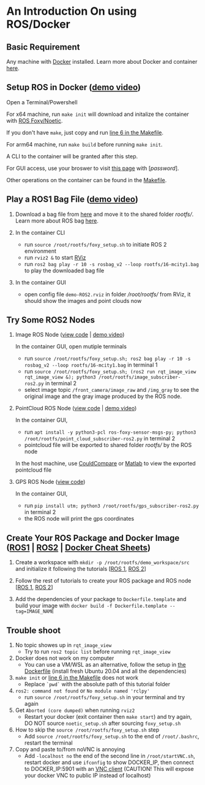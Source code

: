 # An Introduction On using ROS/Docker

## Basic Requirement
Any machine with [Docker](https://docs.docker.com/get-docker/) installed. Learn more about Docker and container [here](https://www.docker.com/resources/what-container/).


## Setup ROS in Docker ([demo video](https://user-images.githubusercontent.com/7988312/188325273-39f55d31-c1f3-4ebc-8151-3e32039b1098.webm))
Open a Terminal/Powershell

For x64 machine, run ```make init``` will download and initalize the container with [ROS Foxy/Noetic](https://docs.ros.org/).

If you don't have ```make```, just copy and run [line 6 in the Makefile](https://github.com/tamu-edu-students/ROS-Docker-Intro/blob/ROS2/Makefile#L6).

For arm64 machine, run ```make build``` before running ```make init```.

A CLI to the container will be granted after this step.

For GUI access, use your broswer to visit [this page](http://127.0.0.1:6080/vnc.html) with [*password*].

Other operations on the container can be found in the [Makefile](https://github.com/tamu-edu-students/ROS-Docker-Intro/blob/ROS2/Makefile).


## Play a ROS1 Bag File ([demo video](https://user-images.githubusercontent.com/7988312/214894356-eb3c2a65-6a5b-4ae3-8e93-2ac607f19671.webm))
1. Download a bag file from [here](https://drive.google.com/file/d/1wd52kaQGrDC4oLVAq-fCSeIch1_wm808/view?usp=sharing) and move it to the shared folder *rootfs/*. Learn more about ROS bag [here](http://wiki.ros.org/Bags).

2. In the container CLI
    - run ```source /root/rootfs/foxy_setup.sh``` to initiate ROS 2 environment
    - run ```rviz2 &``` to start [RViz](http://wiki.ros.org/rviz)
    - run ```ros2 bag play -r 10 -s rosbag_v2 --loop rootfs/16-mcity1.bag``` to play the downloaded bag file

3. In the container GUI
    - open config file ```demo-ROS2.rviz``` in folder */root/rootfs/* from RViz, it should show the images and point clouds now


## Try Some ROS2 Nodes
1. Image ROS Node ([view code](https://github.com/tamu-edu-students/ROS-Docker-Intro/blob/ROS2/rootfs/image_subscriber-ros2.py) | [demo video](https://user-images.githubusercontent.com/7988312/188329604-5234085e-3450-4567-9694-aba2ae52efd4.webm))

    In the container GUI, open mutiple terminals
    - run ```source /root/rootfs/foxy_setup.sh; ros2 bag play -r 10 -s rosbag_v2 --loop rootfs/16-mcity1.bag``` in terminal 1
    - run ```source /root/rootfs/foxy_setup.sh; (ros2 run rqt_image_view rqt_image_view &); python3 /root/rootfs/image_subscriber-ros2.py``` in terminal 2
    - select image topic ```/front_camera/image_raw``` and ```/img_gray``` to see the original image and the gray image produced by the ROS node.

2. PointCloud ROS Node ([view code](https://github.com/tamu-edu-students/ROS-Docker-Intro/blob/ROS2/rootfs/point_cloud_subscriber-ros2.py) | [demo video](https://user-images.githubusercontent.com/7988312/188329621-7769981c-05a8-45b2-835f-7a9e910b3f72.webm))

    In the container GUI,
    - run ```apt install -y python3-pcl ros-foxy-sensor-msgs-py; python3 /root/rootfs/point_cloud_subscriber-ros2.py``` in terminal 2
    - pointcloud file will be exported to shared folder *rootfs/* by the ROS node

    In the host machine, use [CouldCompare](https://www.danielgm.net/cc/) or [Matlab](https://www.mathworks.com/help/vision/ref/pcread.html) to view the exported pointcloud file

2. GPS ROS Node ([view code](https://github.com/tamu-edu-students/ROS-Docker-Intro/blob/ROS2/rootfs/gps_subscriber-ros2.py))

    In the container GUI,
    - run ```pip install utm; python3 /root/rootfs/gps_subscriber-ros2.py``` in terminal 2
    - the ROS node will print the gps coordinates


## Create Your ROS Package and Docker Image ([ROS1](https://clearpathrobotics.com/ros-robot-operating-system-cheat-sheet/) | [ROS2](https://www.theconstructsim.com/wp-content/uploads/2021/10/ROS2-Command-Cheat-Sheets-updated.pdf) | [Docker Cheat Sheets](https://dockerlux.github.io/pdf/cheat-sheet-v2.pdf))

1. Create a workspace with ```mkdir -p /root/rootfs/demo_workspace/src``` and initialize it following the tutorials [[ROS 1](http://wiki.ros.org/catkin/Tutorials/create_a_workspace), [ROS 2](https://docs.ros.org/en/foxy/Tutorials/Beginner-Client-Libraries/Creating-A-Workspace/Creating-A-Workspace.html)]

2. Follow the rest of tutorials to create your ROS package and ROS node [[ROS 1](http://wiki.ros.org/ROS/Tutorials), [ROS 2](https://docs.ros.org/en/foxy/Tutorials/Beginner-Client-Libraries.html)]

3. Add the dependencies of your package to ```Dockerfile.template``` and build your image with ```docker build -f Dockerfile.template --tag=IMAGE_NAME```


## Trouble shoot

1. No topic showes up in ```rqt_image_view```
    - Try to run ```ros2 topic list``` before running ```rqt_image_view```
2. Docker does not work on my computer
    - You can use a VM/WSL as an alternative, follow the setup in [the Dockerfile](https://github.com/tamu-edu-students/ROS-Docker-Intro/blob/ROS2/Dockerfile) (install fresh Ubuntu 20.04 and all the dependencies)
3. ```make init``` or [line 6 in the Makefile](https://github.com/tamu-edu-students/ROS-Docker-Intro/blob/ROS2/Makefile#L6) does not work
    - Replace ``` `pwd` ``` with the absolute path of this tutorial folder
4. ```ros2: command not found``` or ```No module named 'rclpy'```
    - run ```source /root/rootfs/foxy_setup.sh``` in your terminal and try again
5. Get ```Aborted (core dumped)``` when running ```rviz2```
    - Restart your docker (exit container then ```make start```) and try again, DO NOT source ```noetic_setup.sh``` after sourcing ```foxy_setup.sh```
6. How to skip the ```source /root/rootfs/foxy_setup.sh``` step
    - Add ```source /root/rootfs/foxy_setup.sh``` to the end of ```/root/.bashrc```, restart the terminal
7. Copy and paste to/from noVNC is annoying
    - Add ```-localhost no``` the end of the second line in ```/root/startVNC.sh```, restart docker and use ```ifconfig``` to show DOCKER_IP, then connect to DOCKER_IP:5901 with an [VNC client](https://www.realvnc.com/en/connect/download/viewer/) (CAUTION! This will expose your docker VNC to public IP instead of localhost)

